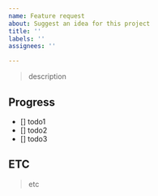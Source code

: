 ```yaml
---
name: Feature request
about: Suggest an idea for this project
title: ''
labels: ''
assignees: ''

---
```


> description

## Progress

- [] todo1
- [] todo2
- [] todo3

## ETC
> etc
